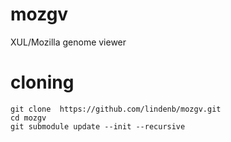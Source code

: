 # mozgv
XUL/Mozilla genome viewer

# cloning

```
git clone  https://github.com/lindenb/mozgv.git
cd mozgv
git submodule update --init --recursive
```

